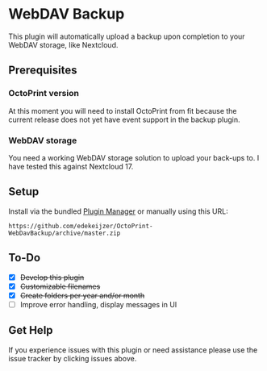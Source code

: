 # WebDAV Backup

This plugin will automatically upload a backup upon completion to your WebDAV storage, like Nextcloud.

## Prerequisites

### OctoPrint version
At this moment you will need to install OctoPrint from fit because the current release does not yet have event support in the backup plugin.

### WebDAV storage
You need a working WebDAV storage solution to upload your back-ups to. I have tested this against Nextcloud 17.

## Setup

Install via the bundled [Plugin Manager](https://docs.octoprint.org/en/master/bundledplugins/pluginmanager.html)
or manually using this URL:

    https://github.com/edekeijzer/OctoPrint-WebDavBackup/archive/master.zip

## To-Do
- [X] ~~Develop this plugin~~
- [X] ~~Customizable filenames~~
- [X] ~~Create folders per year and/or month~~
- [ ] Improve error handling, display messages in UI

## Get Help
If you experience issues with this plugin or need assistance please use the issue tracker by clicking issues above.